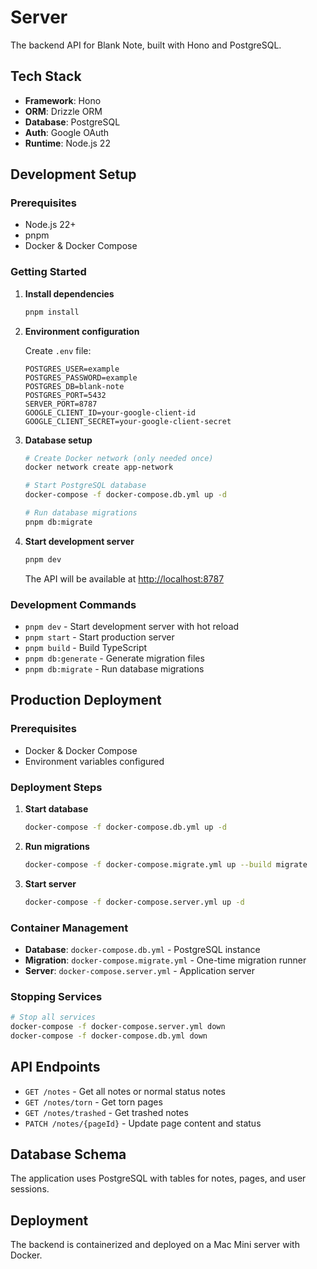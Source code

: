 # Server

The backend API for Blank Note, built with Hono and PostgreSQL.

## Tech Stack

- **Framework**: Hono
- **ORM**: Drizzle ORM
- **Database**: PostgreSQL
- **Auth**: Google OAuth
- **Runtime**: Node.js 22

## Development Setup

### Prerequisites

- Node.js 22+
- pnpm
- Docker & Docker Compose

### Getting Started

1. **Install dependencies**

   ```bash
   pnpm install
   ```

2. **Environment configuration**

   Create `.env` file:

   ```env
   POSTGRES_USER=example
   POSTGRES_PASSWORD=example
   POSTGRES_DB=blank-note
   POSTGRES_PORT=5432
   SERVER_PORT=8787
   GOOGLE_CLIENT_ID=your-google-client-id
   GOOGLE_CLIENT_SECRET=your-google-client-secret
   ```

3. **Database setup**

   ```bash
   # Create Docker network (only needed once)
   docker network create app-network

   # Start PostgreSQL database
   docker-compose -f docker-compose.db.yml up -d

   # Run database migrations
   pnpm db:migrate
   ```

4. **Start development server**

   ```bash
   pnpm dev
   ```

   The API will be available at [http://localhost:8787](http://localhost:8787)

### Development Commands

- `pnpm dev` - Start development server with hot reload
- `pnpm start` - Start production server
- `pnpm build` - Build TypeScript
- `pnpm db:generate` - Generate migration files
- `pnpm db:migrate` - Run database migrations

## Production Deployment

### Prerequisites

- Docker & Docker Compose
- Environment variables configured

### Deployment Steps

1. **Start database**

   ```bash
   docker-compose -f docker-compose.db.yml up -d
   ```

2. **Run migrations**

   ```bash
   docker-compose -f docker-compose.migrate.yml up --build migrate
   ```

3. **Start server**

   ```bash
   docker-compose -f docker-compose.server.yml up -d
   ```

### Container Management

- **Database**: `docker-compose.db.yml` - PostgreSQL instance
- **Migration**: `docker-compose.migrate.yml` - One-time migration runner
- **Server**: `docker-compose.server.yml` - Application server

### Stopping Services

```bash
# Stop all services
docker-compose -f docker-compose.server.yml down
docker-compose -f docker-compose.db.yml down
```

## API Endpoints

- `GET /notes` - Get all notes or normal status notes
- `GET /notes/torn` - Get torn pages
- `GET /notes/trashed` - Get trashed notes
- `PATCH /notes/{pageId}` - Update page content and status

## Database Schema

The application uses PostgreSQL with tables for notes, pages, and user sessions.

## Deployment

The backend is containerized and deployed on a Mac Mini server with Docker.
